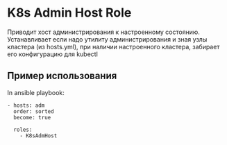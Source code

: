 # K8s Admin Host Role

Приводит хост администрирования к настроенному состоянию. Устанавливает если надо утилиту администрирования и зная узлы кластера (из hosts.yml), при наличии настроенного кластера, забирает его конфигурацию для kubectl 

## Пример использования 

In ansible playbook: 

    - hosts: adm                
      order: sorted
      become: true

      roles:
        - K8sAdmHost

